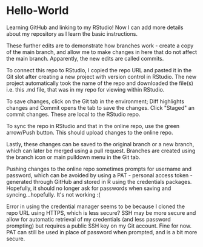 # Hello-World
Learning GitHub and linking to my RStudio! 
Now I can add more details about my repository as I learn the basic instructions. 

These further edits are to demonstrate how branches work - create a copy of the main branch, and allow me to make changes in here that do not affect the main branch. 
Apparently, the new edits are called commits. 

To connect this repo to RStudio, I copied the repo URL and pasted it in the Git slot after creating a new project with version control in RStudio. The new project automatically took the name of the repo and downloaded the file(s) i.e. this .md file, that was in my repo for viewing within RStudio.

To save changes, click on the Git tab in the environment; Diff highlights changes and Commit opens the tab to save the changes. Click "Staged" an commit changes. These are local to the RStudio repo. 

To sync the repo in RStudio and that in the online repo, use the green arrow/Push button. This should upload changes to the online repo. 

Lastly, these changes can be saved to the original branch or a new branch, which can later be merged using a pull request. Branches are created using the branch icon or main pulldown menu in the Git tab. 

Pushing changes to the online repo sometimes prompts for username and password, which can be avoided by using a PAT - personal access token - generated through GitHub and stored in R using the credentials packages. Hopefully, it should no longer ask for passwords when saving and syncing...hopefully. It's not working :(

Error in using the credential manager seems to be because I cloned the repo URL using HTTPS, which is less secure? SSH may be more secure and allow for automatic retrieval of my credentials (and less password prompting) but requires a public SSH key on my Git account. Fine for now. PAT can still be used in place of password when prompted, and is a bit more secure. 